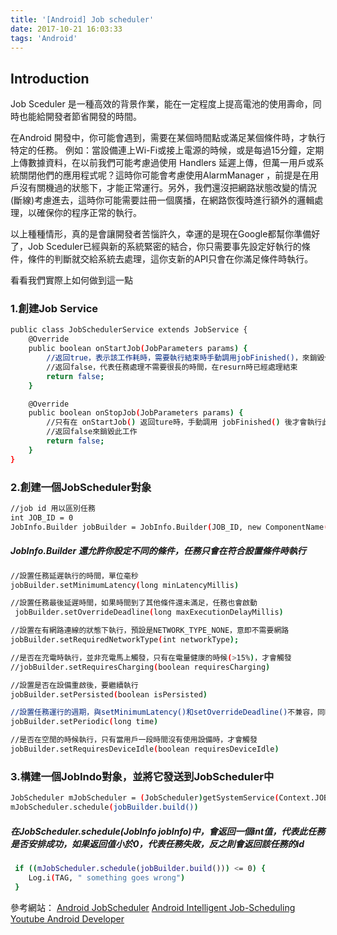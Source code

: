 ```yaml
---
title: '[Android] Job scheduler'
date: 2017-10-21 16:03:33
tags: 'Android'
---
```


## Introduction

Job Sceduler 是一種高效的背景作業，能在一定程度上提高電池的使用壽命，同時也能給開發者節省開發的時間。
<!-- more --> 
在Android 開發中，你可能會遇到，需要在某個時間點或滿足某個條件時，才執行特定的任務。
例如：當設備連上Wi-Fi或接上電源的時候，或是每過15分鐘，定期上傳數據資料，在以前我們可能考慮過使用 Handlers 延遲上傳，但萬一用戶或系統關閉他們的應用程式呢？這時你可能會考慮使用AlarmManager ，前提是在用戶沒有關機過的狀態下，才能正常運行。另外，我們還沒把網路狀態改變的情況(斷線)考慮進去，這時你可能需要註冊一個廣播，在網路恢復時進行額外的邏輯處理，以確保你的程序正常的執行。


以上種種情形，真的是會讓開發者苦惱許久，幸運的是現在Google都幫你準備好了，Job Sceduler已經與新的系統緊密的結合，你只需要事先設定好執行的條件，條件的判斷就交給系統去處理，這你支新的API只會在你滿足條件時執行。

看看我們實際上如何做到這一點

### 1.創建Job Service

``` bash
public class JobSchedulerService extends JobService {
    @Override
    public boolean onStartJob(JobParameters params) {
    	//返回true，表示該工作耗時，需要執行結束時手動調用jobFinished()，來銷毀任務
        //返回false，代表任務處理不需要很長的時間，在resurn時已經處理結束
        return false;
    }

    @Override
    public boolean onStopJob(JobParameters params) {
    	//只有在 onStartJob() 返回ture時，手動調用 jobFinished() 後才會執行此方法
    	//返回false來銷毀此工作
        return false;
    }
}
```

### 2.創建一個JobScheduler對象

``` bash
//job id 用以區別任務
int JOB_ID = 0
JobInfo.Builder jobBuilder = JobInfo.Builder(JOB_ID, new ComponentName(getPackageName(), JobSchedulerService.class.getName()));
```
##### JobInfo.Builder 還允許你設定不同的條件，任務只會在符合設置條件時執行

``` bash
//設置任務延遲執行的時間，單位毫秒
jobBuilder.setMinimumLatency(long minLatencyMillis)

//設置任務最後延遲時間，如果時間到了其他條件還未滿足，任務也會啟動
 jobBuilder.setOverrideDeadline(long maxExecutionDelayMillis)

//設置在有網路連線的狀態下執行，預設是NETWORK_TYPE_NONE，意即不需要網路
jobBuilder.setRequiredNetworkType(int networkType);

//是否在充電時執行，並非充電馬上觸發，只有在電量健康的時候(>15%)，才會觸發
//jobBuilder.setRequiresCharging(boolean requiresCharging)

//設置是否在設備重啟後，要繼續執行
jobBuilder.setPersisted(boolean isPersisted)

//設置任務運行的週期，與setMinimumLatency()和setOverrideDeadline()不兼容，同時設置會引發異常
jobBuilder.setPeriodic(long time)

//是否在空閒的時候執行，只有當用戶一段時間沒有使用設備時，才會觸發
jobBuilder.setRequiresDeviceIdle(boolean requiresDeviceIdle)
```

### 3.構建一個JobIndo對象，並將它發送到JobScheduler中

``` bash
JobScheduler mJobScheduler = (JobScheduler)getSystemService(Context.JOB_SCHEDULER_SERVICE);
mJobScheduler.schedule(jobBuilder.build())
```
##### 在JobScheduler.schedule(JobInfo jobInfo)中，會返回一個int值，代表此任務是否安排成功，如果返回值小於0，代表任務失敗，反之則會返回該任務的id
``` bash
 if ((mJobScheduler.schedule(jobBuilder.build())) <= 0) {
    Log.i(TAG, " something goes wrong")
 }
```

參考網站：
[Android JobScheduler](https://developer.android.com/reference/android/app/job/JobScheduler.html)
[Android Intelligent Job-Scheduling](https://developer.android.com/topic/performance/scheduling.html)
[Youtube Android Developer](https://www.youtube.com/watch?v=QdINLG5QrJc&t=252s)





